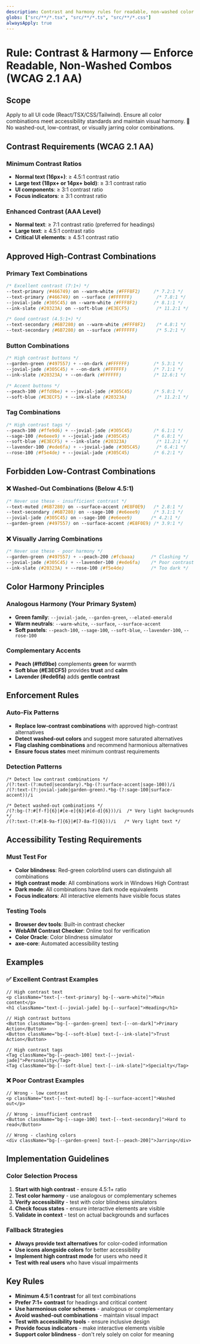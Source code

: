 ```yaml
---
description: Contrast and harmony rules for readable, non-washed color combinations (WCAG 2.1 AA)
globs: ["src/**/*.tsx", "src/**/*.ts", "src/**/*.css"]
alwaysApply: true
---
```


# Rule: Contrast & Harmony — Enforce Readable, Non-Washed Combos (WCAG 2.1 AA)

## Scope
Apply to all UI code (React/TSX/CSS/Tailwind). Ensure all color combinations meet accessibility standards and maintain visual harmony.
🚫 No washed-out, low-contrast, or visually jarring color combinations.

## Contrast Requirements (WCAG 2.1 AA)

### Minimum Contrast Ratios
- **Normal text (16px+)**: ≥ 4.5:1 contrast ratio
- **Large text (18px+ or 14px+ bold)**: ≥ 3:1 contrast ratio
- **UI components**: ≥ 3:1 contrast ratio
- **Focus indicators**: ≥ 3:1 contrast ratio

### Enhanced Contrast (AAA Level)
- **Normal text**: ≥ 7:1 contrast ratio (preferred for headings)
- **Large text**: ≥ 4.5:1 contrast ratio
- **Critical UI elements**: ≥ 4.5:1 contrast ratio

## Approved High-Contrast Combinations

### Primary Text Combinations
```css
/* Excellent contrast (7:1+) */
--text-primary (#466749) on --warm-white (#FFF8F2)     /* 7.2:1 */
--text-primary (#466749) on --surface (#FFFFFF)         /* 7.8:1 */
--jovial-jade (#305C45) on --warm-white (#FFF8F2)      /* 8.1:1 */
--ink-slate (#20323A) on --soft-blue (#E3ECF5)          /* 11.2:1 */

/* Good contrast (4.5:1+) */
--text-secondary (#6B7280) on --warm-white (#FFF8F2)    /* 4.8:1 */
--text-secondary (#6B7280) on --surface (#FFFFFF)       /* 5.2:1 */
```

### Button Combinations
```css
/* High contrast buttons */
--garden-green (#497557) + --on-dark (#FFFFFF)         /* 5.3:1 */
--jovial-jade (#305C45) + --on-dark (#FFFFFF)          /* 7.1:1 */
--ink-slate (#20323A) + --on-dark (#FFFFFF)            /* 12.6:1 */

/* Accent buttons */
--peach-100 (#ffd9be) + --jovial-jade (#305C45)        /* 5.8:1 */
--soft-blue (#E3ECF5) + --ink-slate (#20323A)           /* 11.2:1 */
```

### Tag Combinations
```css
/* High contrast tags */
--peach-100 (#ffe9d6) + --jovial-jade (#305C45)        /* 6.1:1 */
--sage-100 (#e6eee9) + --jovial-jade (#305C45)         /* 6.8:1 */
--soft-blue (#E3ECF5) + --ink-slate (#20323A)           /* 11.2:1 */
--lavender-100 (#ede6fa) + --jovial-jade (#305C45)      /* 6.4:1 */
--rose-100 (#f5e4de) + --jovial-jade (#305C45)         /* 6.2:1 */
```

## Forbidden Low-Contrast Combinations

### ❌ Washed-Out Combinations (Below 4.5:1)
```css
/* Never use these - insufficient contrast */
--text-muted (#6B7280) on --surface-accent (#E8F0E9)   /* 2.8:1 */
--text-secondary (#6B7280) on --sage-100 (#e6eee9)     /* 3.1:1 */
--jovial-jade (#305C45) on --sage-100 (#e6eee9)       /* 4.2:1 */
--garden-green (#497557) on --surface-accent (#E8F0E9) /* 3.9:1 */
```

### ❌ Visually Jarring Combinations
```css
/* Never use these - poor harmony */
--garden-green (#497557) + --peach-200 (#fcbaaa)      /* Clashing */
--jovial-jade (#305C45) + --lavender-100 (#ede6fa)    /* Poor contrast */
--ink-slate (#20323A) + --rose-100 (#f5e4de)          /* Too dark */
```

## Color Harmony Principles

### Analogous Harmony (Your Primary System)
- **Green family**: `--jovial-jade`, `--garden-green`, `--elated-emerald`
- **Warm neutrals**: `--warm-white`, `--surface`, `--surface-accent`
- **Soft pastels**: `--peach-100`, `--sage-100`, `--soft-blue`, `--lavender-100`, `--rose-100`

### Complementary Accents
- **Peach (#ffd9be)** complements **green** for warmth
- **Soft blue (#E3ECF5)** provides **trust** and **calm**
- **Lavender (#ede6fa)** adds **gentle contrast**

## Enforcement Rules

### Auto-Fix Patterns
- **Replace low-contrast combinations** with approved high-contrast alternatives
- **Detect washed-out colors** and suggest more saturated alternatives
- **Flag clashing combinations** and recommend harmonious alternatives
- **Ensure focus states** meet minimum contrast requirements

### Detection Patterns
```regex
/* Detect low contrast combinations */
/(?:text-(?:muted|secondary).*bg-(?:surface-accent|sage-100))/i
/(?:text-(?:jovial-jade|garden-green).*bg-(?:sage-100|surface-accent))/i

/* Detect washed-out combinations */
/(?:bg-(?:#[f-f]{6}|#[e-e]{6}|#[d-d]{6}))/i  /* Very light backgrounds */
/(?:text-(?:#[8-9a-f]{6}|#[7-8a-f]{6}))/i   /* Very light text */
```

## Accessibility Testing Requirements

### Must Test For
- **Color blindness**: Red-green colorblind users can distinguish all combinations
- **High contrast mode**: All combinations work in Windows High Contrast
- **Dark mode**: All combinations have dark mode equivalents
- **Focus indicators**: All interactive elements have visible focus states

### Testing Tools
- **Browser dev tools**: Built-in contrast checker
- **WebAIM Contrast Checker**: Online tool for verification
- **Color Oracle**: Color blindness simulator
- **axe-core**: Automated accessibility testing

## Examples

### ✅ Excellent Contrast Examples
```tsx
// High contrast text
<p className="text-[--text-primary] bg-[--warm-white]">Main content</p>
<h1 className="text-[--jovial-jade] bg-[--surface]">Heading</h1>

// High contrast buttons
<Button className="bg-[--garden-green] text-[--on-dark]">Primary Action</Button>
<Button className="bg-[--soft-blue] text-[--ink-slate]">Trust Action</Button>

// High contrast tags
<Tag className="bg-[--peach-100] text-[--jovial-jade]">Personality</Tag>
<Tag className="bg-[--soft-blue] text-[--ink-slate]">Specialty</Tag>
```

### ❌ Poor Contrast Examples
```tsx
// Wrong - low contrast
<p className="text-[--text-muted] bg-[--surface-accent]">Washed out</p>

// Wrong - insufficient contrast
<Button className="bg-[--sage-100] text-[--text-secondary]">Hard to read</Button>

// Wrong - clashing colors
<div className="bg-[--garden-green] text-[--peach-200]">Jarring</div>
```

## Implementation Guidelines

### Color Selection Process
1. **Start with high contrast** - ensure 4.5:1+ ratio
2. **Test color harmony** - use analogous or complementary schemes
3. **Verify accessibility** - test with color blindness simulators
4. **Check focus states** - ensure interactive elements are visible
5. **Validate in context** - test on actual backgrounds and surfaces

### Fallback Strategies
- **Always provide text alternatives** for color-coded information
- **Use icons alongside colors** for better accessibility
- **Implement high contrast mode** for users who need it
- **Test with real users** who have visual impairments

## Key Rules
- **Minimum 4.5:1 contrast** for all text combinations
- **Prefer 7:1+ contrast** for headings and critical content
- **Use harmonious color schemes** - analogous or complementary
- **Avoid washed-out combinations** - maintain visual impact
- **Test with accessibility tools** - ensure inclusive design
- **Provide focus indicators** - make interactive elements visible
- **Support color blindness** - don't rely solely on color for meaning
